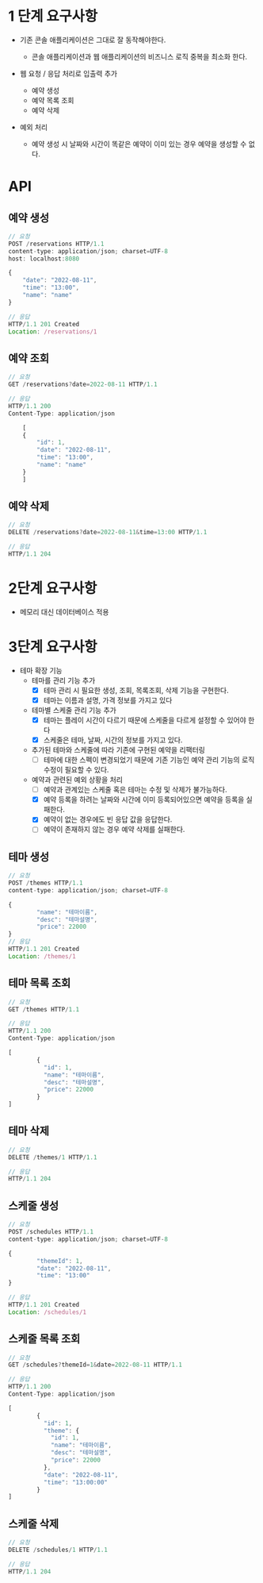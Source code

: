 # 1 단계 요구사항

- 기존 콘솔 애플리케이션은 그대로 잘 동작해야한다.
    - 콘솔 애플리케이션과 웹 애플리케이션의 비즈니스 로직 중복을 최소화 한다.

- 웹 요청 / 응답 처리로 입출력 추가
  - 예약 생성
  - 예약 목록 조회
  - 예약 삭제 
- 예외 처리
  - 예약 생성 시 날짜와 시간이 똑같은 예약이 이미 있는 경우 예약을 생성할 수 없다.

# API

## 예약 생성
```javascript
// 요청
POST /reservations HTTP/1.1
content-type: application/json; charset=UTF-8
host: localhost:8080

{
    "date": "2022-08-11",
    "time": "13:00",
    "name": "name"
}

// 응답
HTTP/1.1 201 Created
Location: /reservations/1
```

## 예약 조회
```javascript
// 요청
GET /reservations?date=2022-08-11 HTTP/1.1

// 응답
HTTP/1.1 200
Content-Type: application/json

    [
    {
        "id": 1,
        "date": "2022-08-11",
        "time": "13:00",
        "name": "name"
    }
    ]
```

## 예약 삭제
```javascript
// 요청
DELETE /reservations?date=2022-08-11&time=13:00 HTTP/1.1

// 응답
HTTP/1.1 204
```

# 2단계 요구사항

- 메모리 대신 데이터베이스 적용

# 3단계 요구사항

- 테마 확장 기능
  - 테마를 관리 기능 추가
    - [x] 테마 관리 시 필요한 생성, 조회, 목록조회, 삭제 기능을 구현한다.
    - [x] 테마는 이름과 설명, 가격 정보를 가지고 있다 
  - 테마별 스케줄 관리 기능 추가
    - [x] 테마는 플레이 시간이 다르기 때문에 스케줄을 다르게 설정할 수 있어야 한다
    - [x] 스케줄은 테마, 날짜, 시간의 정보를 가지고 있다. 
  - 추가된 테마와 스케줄에 따라 기존에 구현된 예약을 리팩터링
    - [ ] 테마에 대한 스펙이 변경되었기 때문에 기존 기능인 예약 관리 기능의 로직 수정이 필요할 수 있다.
  - 예약과 관련된 예외 상황을 처리
    - [ ] 예약과 관계있는 스케줄 혹은 테마는 수정 및 삭제가 불가능하다.
    - [x] 예약 등록을 하려는 날짜와 시간에 이미 등록되어있으면 예약을 등록을 실패한다.
    - [x] 예약이 없는 경우에도 빈 응답 값을 응답한다.
    - [ ] 예약이 존재하지 않는 경우 예약 삭제를 실패한다.

## 테마 생성
```javascript
// 요청
POST /themes HTTP/1.1
content-type: application/json; charset=UTF-8

{
        "name": "테마이름", 
        "desc": "테마설명",
        "price": 22000
}
// 응답
HTTP/1.1 201 Created
Location: /themes/1
```

## 테마 목록 조회
```javascript
// 요청
GET /themes HTTP/1.1

// 응답
HTTP/1.1 200
Content-Type: application/json

[
        {
          "id": 1,
          "name": "테마이름",
          "desc": "테마설명",
          "price": 22000
        }
]
```

## 테마 삭제
```javascript
// 요청
DELETE /themes/1 HTTP/1.1

// 응답
HTTP/1.1 204 
```

## 스케줄 생성
```javascript
// 요청
POST /schedules HTTP/1.1
content-type: application/json; charset=UTF-8

{
        "themeId": 1,
        "date": "2022-08-11",
        "time": "13:00"
}

// 응답
HTTP/1.1 201 Created
Location: /schedules/1
```

## 스케줄 목록 조회
```javascript
// 요청
GET /schedules?themeId=1&date=2022-08-11 HTTP/1.1

// 응답
HTTP/1.1 200
Content-Type: application/json

[
        {
          "id": 1,
          "theme": {
            "id": 1,
            "name": "테마이름",
            "desc": "테마설명",
            "price": 22000
          },
          "date": "2022-08-11",
          "time": "13:00:00"
        }
]
```

## 스케줄 삭제
```javascript
// 요청
DELETE /schedules/1 HTTP/1.1

// 응답
HTTP/1.1 204 
```
